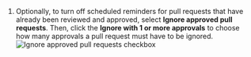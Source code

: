 1. Optionally, to turn off scheduled reminders for pull requests that have already been reviewed and approved, select **Ignore approved pull requests**. Then, click the **Ignore with 1 or more approvals** to choose how many approvals a pull request must have to be ignored.
   ![Ignore approved pull requests checkbox](/assets/images/help/settings/scheduled-reminders-ignore-approved-prs.png)
